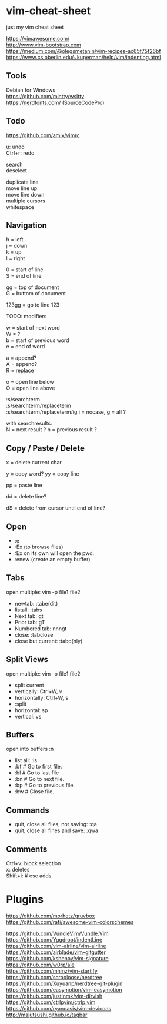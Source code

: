 # vim-cheat-sheet

just my vim cheat sheet  

https://vimawesome.com/  
http://www.vim-bootstrap.com  
https://medium.com/@olegsmetanin/vim-recipes-ac65f75f26bf
https://www.cs.oberlin.edu/~kuperman/help/vim/indenting.html

## Tools

Debian for Windows  
https://github.com/mintty/wsltty  
https://nerdfonts.com/ (SourceCodePro)

## Todo

https://github.com/amix/vimrc

u: undo  
Ctrl+r: redo

search  
deselect

duplicate line  
move line up  
move line down  
multiple cursors  
whitespace

## Navigation

h = left  
j = down  
k = up  
l = right

0 = start of line  
$ = end of line

gg = top of document  
G = buttom of document

123gg = go to line 123


TODO: modifiers

w = start of next word  
W = ?  
b = start of previous word  
e = end of word  

a = append?  
A = append?  
R = replace  

o = open line below  
O = open line above

:s/searchterm  
:s/searchterm/replaceterm  
:s/searchterm/replaceterm/ig i = nocase, g = all  ?

with searchresults:  
N = next result ?
n = previous result ?

## Copy / Paste / Delete

x = delete current char

y = copy word?
yy = copy line

pp = paste line

dd = delete line?

d$ = delete from cursor until end of line?



## Open

* :e <filename>
* :Ex <directory> (to browse files)
* :Ex on its own will open the pwd.
* :enew (create an empty buffer)

## Tabs

open multiple: vim -p file1 file2

* newtab: :tabe(dit) <filename>
* listall: :tabs
* Next tab: gt
* Prior tab: gT
* Numbered tab: nnngt
* close: :tabclose
* close but current: :tabo(nly)

## Split Views

open multiple: vim -o file1 file2

* split current
* vertically: Ctrl+W, v
* horizontally: Ctrl+W, s
* :split
* horizontal: sp <filename>
* vertical: vs <filename>

## Buffers

open into buffers :n <filename> <filename>

* list all: :ls
* :bf            # Go to first file.
* :bl            # Go to last file
* :bn            # Go to next file.
* :bp            # Go to previous file.
* :bw            # Close file.

## Commands

* quit, close all files, not saving: :qa
* quit, close all fines and save: :qwa

## Comments

Ctrl+v: block selection  
x: deletes  
Shift+i: # esc adds

# Plugins

https://github.com/morhetz/gruvbox  
https://github.com/rafi/awesome-vim-colorschemes

https://github.com/VundleVim/Vundle.Vim  
https://github.com/Yggdroot/indentLine  
https://github.com/vim-airline/vim-airline  
https://github.com/airblade/vim-gitgutter  
https://github.com/kshenoy/vim-signature  
https://github.com/w0rp/ale  
https://github.com/mhinz/vim-startify  
https://github.com/scrooloose/nerdtree  
https://github.com/Xuyuanp/nerdtree-git-plugin  
https://github.com/easymotion/vim-easymotion  
https://github.com/justinmk/vim-dirvish  
https://github.com/ctrlpvim/ctrlp.vim  
https://github.com/ryanoasis/vim-devicons  
http://majutsushi.github.io/tagbar
